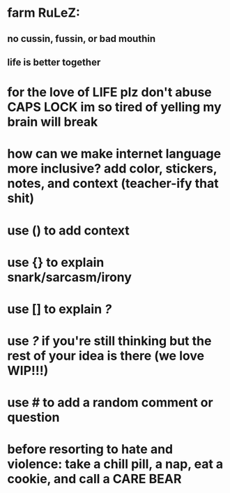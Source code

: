 # farm RuLeZ:
## no cussin, fussin, or bad mouthin
## life is better together
# for the love of LIFE plz don't abuse CAPS LOCK im so tired of yelling my brain will break

#
# how can we make internet language more inclusive? add color, stickers, notes, and context (teacher-ify that shit)
# use () to add context
# use {} to explain snark/sarcasm/irony
# use [] to explain ___?___
# use _?_ if you're still thinking but the rest of your idea is there (we love WIP!!!)
# use # to add a random comment or question

# before resorting to hate and violence: take a chill pill, a nap, eat a cookie, and call a CARE BEAR
